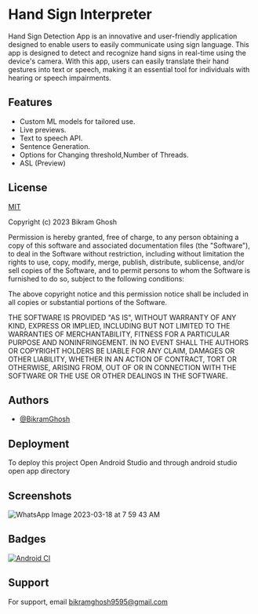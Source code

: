 # Hand Sign Interpreter


Hand Sign Detection App is an innovative and user-friendly application designed to enable users to easily communicate using sign language. This app is designed to detect and recognize hand signs in real-time using the device's camera. With this app, users can easily translate their hand gestures into text or speech, making it an essential tool for individuals with hearing or speech impairments.

## Features

- Custom ML models for tailored use.
- Live previews.
- Text to speech API.
- Sentence Generation.
- Options for Changing threshold,Number of Threads.
- ASL (Preview)


## License

[MIT](https://choosealicense.com/licenses/mit/)

Copyright (c) 2023 Bikram Ghosh

Permission is hereby granted, free of charge, to any person obtaining a copy
of this software and associated documentation files (the "Software"), to deal
in the Software without restriction, including without limitation the rights
to use, copy, modify, merge, publish, distribute, sublicense, and/or sell
copies of the Software, and to permit persons to whom the Software is
furnished to do so, subject to the following conditions:

The above copyright notice and this permission notice shall be included in all
copies or substantial portions of the Software.

THE SOFTWARE IS PROVIDED "AS IS", WITHOUT WARRANTY OF ANY KIND, EXPRESS OR
IMPLIED, INCLUDING BUT NOT LIMITED TO THE WARRANTIES OF MERCHANTABILITY,
FITNESS FOR A PARTICULAR PURPOSE AND NONINFRINGEMENT. IN NO EVENT SHALL THE
AUTHORS OR COPYRIGHT HOLDERS BE LIABLE FOR ANY CLAIM, DAMAGES OR OTHER
LIABILITY, WHETHER IN AN ACTION OF CONTRACT, TORT OR OTHERWISE, ARISING FROM,
OUT OF OR IN CONNECTION WITH THE SOFTWARE OR THE USE OR OTHER DEALINGS IN THE
SOFTWARE.

## Authors

- [@BikramGhosh](https://github.com/Bmg09/)

## Deployment

To deploy this project Open Android Studio and through android studio open app directory 


## Screenshots

![WhatsApp Image 2023-03-18 at 7 59 43 AM](https://user-images.githubusercontent.com/94036648/226078446-75f49595-44ef-46a2-ad75-4f699383330b.jpeg)

## Badges

[![Android CI](https://github.com/Bmg09/sign-language-interpreter/actions/workflows/android.yml/badge.svg?branch=main)](https://github.com/Bmg09/sign-language-interpreter/actions/workflows/android.yml)

## Support

For support, email bikramghosh9595@gmail.com

